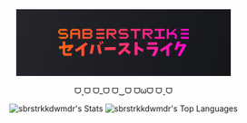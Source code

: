 <!-- [![website](pfp.png)](https://sbrstrkkdwmdr.github.io/sbr-web/) -->
<div align="center">
  
<a href="https://sbrstrkkdwmdr.github.io/" alt="website">
<img src="bgbg.png" width="75%" height="75%">
</a>

ᗜ˰ᗜ ᗜ_ᗜ ᗜ‿ᗜ ᗜωᗜ ᗜˬᗜ

![sbrstrkkdwmdr's Stats](https://github-readme-stats.vercel.app/api?username=sbrstrkkdwmdr&theme=radical&show_icons=true&hide_border=true&count_private=true&hide_rank=true&include_all_commits=true&title_color=c3e88d&text_color=B2CCD6&bg_color=45,26262C,15181B)
![sbrstrkkdwmdr's Top Languages](https://github-readme-stats.vercel.app/api/top-langs/?username=sbrstrkkdwmdr&theme=radical&show_icons=true&hide_border=true&layout=compact&exclude_repo=cos20007&title_color=c3e88d&text_color=B2CCD6&bg_color=45,26262C,15181B)

</div>
